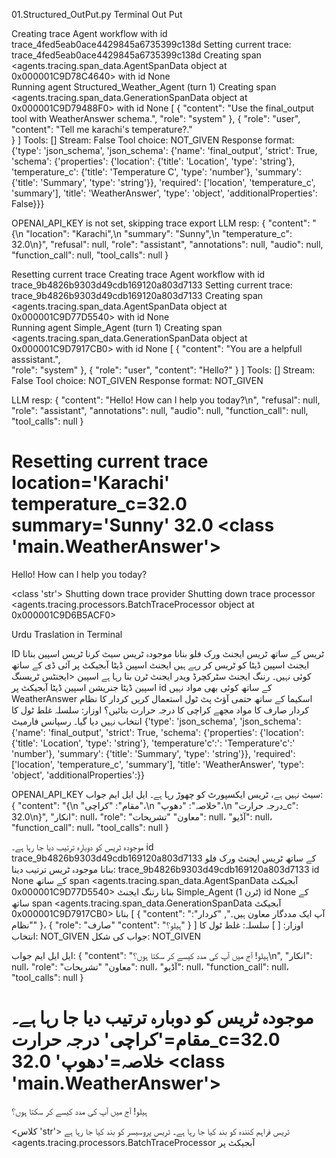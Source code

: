 01.Structured_OutPut.py
Terminal Out Put

Creating trace Agent workflow with id trace_4fed5eab0ace4429845a6735399c138d
Setting current trace: trace_4fed5eab0ace4429845a6735399c138d
Creating span <agents.tracing.span_data.AgentSpanData object at 0x000001C9D78C4640> with id None      
Running agent Structured_Weather_Agent (turn 1)
Creating span <agents.tracing.span_data.GenerationSpanData object at 0x000001C9D79488F0> with id None 
[
  {
    "content": "Use the final_output tool with WeatherAnswer schema.",
    "role": "system"
  },
  {
    "role": "user",
    "content": "Tell me karachi's temperature?."   
  }
]
Tools:
[]
Stream: False
Tool choice: NOT_GIVEN
Response format: {'type': 'json_schema', 'json_schema': {'name': 'final_output', 'strict': True, 'schema': {'properties': {'location': {'title': 'Location', 'type': 'string'}, 'temperature_c': {'title': 'Temperature C', 'type': 'number'}, 'summary': {'title': 'Summary', 'type': 'string'}}, 'required': ['location', 'temperature_c', 'summary'], 'title': 'WeatherAnswer', 'type': 'object', 'additionalProperties': False}}}

OPENAI_API_KEY is not set, skipping trace export
LLM resp:
{
  "content": "{\n  \"location\": \"Karachi\",\n  \"summary\": \"Sunny\",\n  \"temperature_c\": 32.0\n}",
  "refusal": null,
  "role": "assistant",
  "annotations": null,
  "audio": null,
  "function_call": null,
  "tool_calls": null
}

Resetting current trace
Creating trace Agent workflow with id trace_9b4826b9303d49cdb169120a803d7133
Setting current trace: trace_9b4826b9303d49cdb169120a803d7133
Creating span <agents.tracing.span_data.AgentSpanData object at 0x000001C9D77D5540> with id None      
Running agent Simple_Agent (turn 1)
Creating span <agents.tracing.span_data.GenerationSpanData object at 0x000001C9D7917CB0> with id None 
[
  {
    "content": "You are a helpfull asssistant.",   
    "role": "system"
  },
  {
    "role": "user",
    "content": "Hello?"
  }
]
Tools:
[]
Stream: False
Tool choice: NOT_GIVEN
Response format: NOT_GIVEN

LLM resp:
{
  "content": "Hello! How can I help you today?\n", 
  "refusal": null,
  "role": "assistant",
  "annotations": null,
  "audio": null,
  "function_call": null,
  "tool_calls": null
}

Resetting current trace
location='Karachi' temperature_c=32.0 summary='Sunny'
32.0
<class '__main__.WeatherAnswer'>
======================================================================
Hello! How can I help you today?

<class 'str'>
Shutting down trace provider
Shutting down trace processor <agents.tracing.processors.BatchTraceProcessor object at 0x000001C9D6B5ACF0>   

Urdu Traslation in Terminal

ID ٹریس کے ساتھ ٹریس ایجنٹ ورک فلو بنانا
موجودہ ٹریس سیٹ کرنا
ٹریس
اسپین بنانا
ایجنٹ اسپین ڈیٹا کو ٹریس کر رہے ہیں ایجنٹ اسپین ڈیٹا آبجیکٹ پر آئی ڈی کے ساتھ کوئی نہیں۔
رننگ ایجنٹ سٹرکچرڈ ویدر ایجنٹ ٹرن بنا رہا ہے اسپین <ایجنٹس ٹریسنگ اسپین ڈیٹا جنریشن اسپین ڈیٹا آبجیکٹ پر id کے ساتھ کوئی بھی مواد نہیں WeatherAnswer اسکیما کے ساتھ حتمی آؤٹ پٹ ٹول استعمال کریں
کردار کا نظام
کردار صارف کا مواد مجھے کراچی کا درجہ حرارت بتائیں؟
اوزار:
سلسلہ غلط
ٹول کا انتخاب نہیں دیا گیا۔
رسپانس فارمیٹ {'type': 'json_schema', 'json_schema': {'name': 'final_output', 'strict': True, 'schema': {'properties': {'location': {'title': 'Location', 'type': 'string'}, 'temperature'c':': 'Temperature'c':' 'number'}, 'summary': {'title': 'Summary', 'type': 'string'}}, 'required': ['location', 'temperature_c', 'summary'], 'title': 'WeatherAnswer', 'type': 'object', 'additionalProperties':}}

OPENAI_API_KEY سیٹ نہیں ہے، ٹریس ایکسپورٹ کو چھوڑ رہا ہے۔
ایل ایل ایم جواب:
{ 
"content": "{\n \"مقام\": \"کراچی\"،\n \"خلاصہ\": \"دھوپ\"،\n \"درجہ حرارت_c\": 32.0\n}", 
"انکار": null، 
"role": "معاون" 
"تشریحات": null، 
"آڈیو": null، 
"function_call": null، 
"tool_calls": null
}

موجودہ ٹریس کو دوبارہ ترتیب دیا جا رہا ہے۔
id trace_9b4826b9303d49cdb169120a803d7133 کے ساتھ ٹریس ایجنٹ ورک فلو بنانا
موجودہ ٹریس ترتیب دینا: trace_9b4826b9303d49cdb169120a803d7133
id None کے ساتھ span <agents.tracing.span_data.AgentSpanData آبجیکٹ 0x000001C9D77D5540> بنانا
رننگ ایجنٹ Simple_Agent (ٹرن 1)
id None کے ساتھ span <agents.tracing.span_data.GenerationSpanData آبجیکٹ 0x000001C9D7917CB0> بنانا
[ 
{ 
"content": "آپ ایک مددگار معاون ہیں۔", 
"کردار": "نظام" 
}، 
{ 
"role": "صارف" 
"content": "ہیلو؟" 
}
]
اوزار:
[ ]
سلسلہ: غلط
ٹول کا انتخاب: NOT_GIVEN
جواب کی شکل: NOT_GIVEN

ایل ایل ایم جواب:
{ 
"content": "ہیلو! آج میں آپ کی مدد کیسے کر سکتا ہوں؟\n", 
"انکار": null، 
"role": "معاون" 
"تشریحات": null، 
"آڈیو": null، 
"function_call": null، 
"tool_calls": null
}

موجودہ ٹریس کو دوبارہ ترتیب دیا جا رہا ہے۔
مقام='کراچی' درجہ حرارت_c=32.0 خلاصہ='دھوپ'
32.0
<class '__main__.WeatherAnswer'>
==========================================================
ہیلو! آج میں آپ کی مدد کیسے کر سکتا ہوں؟

<کلاس 'str'>
ٹریس فراہم کنندہ کو بند کیا جا رہا ہے۔
ٹریس پروسیسر کو بند کیا جا رہا ہے <agents.tracing.processors.BatchTraceProcessor آبجیکٹ پر
